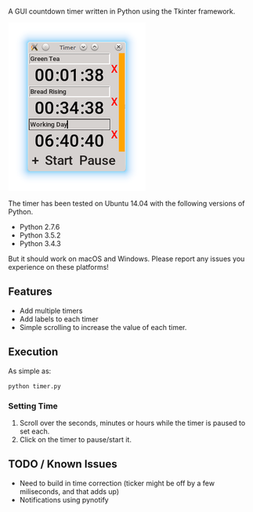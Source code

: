 A GUI countdown timer written in Python using the Tkinter framework.

![Timer in Use](/screenshot.png?raw=true "Timer in use")

The timer has been tested on Ubuntu 14.04 with the following versions of Python.
- Python 2.7.6
- Python 3.5.2
- Python 3.4.3

But it should work on macOS and Windows. 
Please report any issues you experience on these platforms!

## Features
- Add multiple timers
- Add labels to each timer
- Simple scrolling to increase the value of each timer.

## Execution
As simple as:

```
python timer.py
```
### Setting Time
1. Scroll over the seconds, minutes or hours while the timer is paused to set each.
2. Click on the timer to pause/start it.

## TODO / Known Issues
- Need to build in time correction (ticker might be off by a few miliseconds, and that adds up)
- Notifications using pynotify
